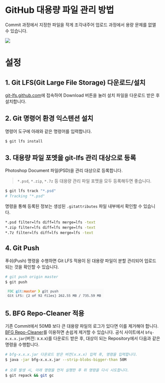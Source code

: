 # GitHub 대용량 파일 관리 방법

Commit 과정에서 지정한 파일을 작게 조각내주어 업로드 과정에서 용량 문제를 없앨 수 있습니다.

![](https://git-lfs.github.com/images/graphic.gif)

# 설정

## 1. Git LFS(Git Large File Storage) 다운로드/설치

[git-lfs.github.com](https://git-lfs.github.com/)에 접속하여 Download 버튼을 눌러 설치 파일을 다운로드 받은 후 설치합니다.

## 2. Git 명령어 환경 익스텐션 설치

명령어 도구에 아래와 같은 명령어를 입력합니다.

```sh
$ git lfs install
```

## 3. 대용량 파일 포멧을 git-lfs 관리 대상으로 등록

Photoshop Document 파일(PSD)을 관리 대상으로 등록합니다.

> `*.psd`, `*.zip`, `*.7z` 등 대용량 관리 파일 포멧을 모두 등록해두면 좋습니다.

```sh
$ git lfs track "*.psd"
# Tracking "*.psd"
```

명령을 통해 등록된 정보는 생성된 `.gitattributes` 파일 내부에서 확인할 수 있습니다.

```sh
*.psd filter=lfs diff=lfs merge=lfs -text
*.zip filter=lfs diff=lfs merge=lfs -text
*.7z filter=lfs diff=lfs merge=lfs -text
```

## 4. Git Push

푸쉬(Push) 명령을 수행하면 Git LFS 적용이 된 대용량 파일이 분할 관리되어 업로드 되는 것을 확인할 수 있습니다.

```sh
# git push origin master
$ git push
```

![](../../Assets/Git-LFS.jpg)

## 5. BFG Repo-Cleaner 적용

기존 Commit에서 50MB 보다 큰 대용량 파일의 로그가 있다면 이를 제거해야 합니다. [BFG Repo-Cleaner](https://rtyley.github.io/bfg-repo-cleaner/)를 이용하면 손쉽게 제거할 수 있습니다. 공식 사이트에서 `bfq-x.x.x.jar`(버전: x.x.x)를 다운로드 받은 후, 대상이 되는 Repository에서 다음과 같은 명령을 수행합니다.

```sh
# bfg-x.x.x.jar 다운로드 받은 버전(x.x.x) 입력 후, 명령을 입력합니다.
$ java -jar bfg-x.x.x.jar --strip-blobs-bigger-than 50M

# 오류 발생 시, 아래 명령을 먼저 실행한 후 위 명령을 다시 시도합니다.
$ git repack && git gc
```